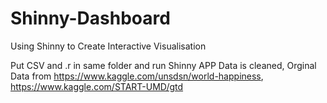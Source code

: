 # Shinny-Dashboard
Using Shinny to Create Interactive Visualisation

Put CSV and .r in same folder and run Shinny APP
Data is cleaned, Orginal Data from https://www.kaggle.com/unsdsn/world-happiness, https://www.kaggle.com/START-UMD/gtd

